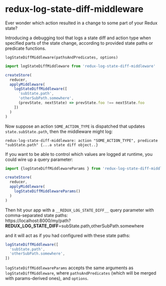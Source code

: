 # redux-log-state-diff-middleware

Ever wonder which action resulted in a change to some part of your Redux state?

Introducing a debugging tool that logs a state diff and action type
when specified parts of the state change,
according to provided state paths or predicate functions.

```
logStateDiffMiddleware(pathsAndPredicates, options)
```

```js
import logStateDiffMiddleware from 'redux-log-state-diff-middleware'

createStore(
  reducer,
  applyMiddleware(
    logStateDiffMiddleware([
      'subState.path',
      'otherSubPath.somewhere',
      (prevState, nextState) => prevState.foo !== nextState.foo
    ])
  )
)
```

Now suppose an action `SOME_ACTION_TYPE` is dispatched that updates `state.subState.path`,
then the middleware might log:

```
redux-log-state-diff-middleware: action "SOME_ACTION_TYPE", predicate "subState.path" {...a state diff object..}
```

If you want to be able to control which values are logged at runtime, you could wire up a query parameter:

```js
import {logStateDiffMiddlewareParams } from 'redux-log-state-diff-middleware'

createStore(
  reducer,
  applyMiddleware(
    logStateDiffMiddlewareParams()
  )
)
```

Then hit your app with a `__REDUX_LOG_STATE_DIFF__` query parameter with comma-separated state paths:\
https://localhost:8000/my/path?__REDUX_LOG_STATE_DIFF__=subState.path,otherSubPath.somewhere

and it will act as if you had configured with these state paths:

```js
logStateDiffMiddleware([
  'subState.path',
  'otherSubPath.somewhere',
])
```

`logStateDiffMiddlewareParams` accepts the same arguments as `logStateDiffMiddleware`,
where `pathsAndPredicates` (which will be merged with params-derived ones), and `options`.
